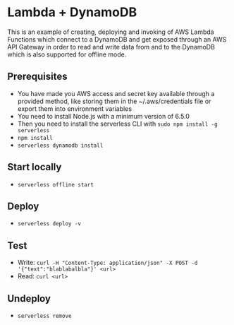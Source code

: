 # Lambda + DynamoDB
This is an example of creating, deploying and invoking of AWS Lambda Functions which connect to a DynamoDB and get exposed through an AWS API Gateway in order to read and write data from and to the DynamoDB which is also supported for offline mode.


## Prerequisites

* You have made you AWS access and secret key available through a provided method, like storing them in the ~/.aws/credentials file or export them into environment variables
* You need to install Node.js  with a minimum version of 6.5.0 
* Then you need to install the serverless CLI with `sudo npm install -g serverless`
* `npm install`
* `serverless dynamodb install`


## Start locally

* `serverless offline start `


## Deploy

* `serverless deploy -v`


## Test

* Write: `curl -H "Content-Type: application/json" -X POST -d '{"text":"blablabalbla"}' <url>`
* Read: `curl <url>`


## Undeploy

* `serverless remove`
